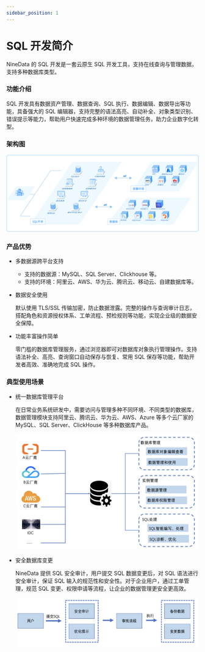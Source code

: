 ```yaml
---
sidebar_position: 1
---
```


# SQL 开发简介

NineData 的 SQL 开发是一套云原生 SQL 开发工具，支持在线查询与管理数据，支持多种数据库类型。

### 功能介绍

SQL 开发具有数据资产管理、数据查询、SQL 执行、数据编辑、数据导出等功能，具备强大的 SQL 编辑器，支持完整的语法高亮、自动补全、对象类型识别、错误提示等能力，帮助用户快速完成多种环境的数据管理任务，助力企业数字化转型。

### 架构图

![测试](./image/test.png)



### 产品优势

* 多数据源跨平台支持
  * 支持的数据源：MySQL、SQL Server、<!--MongoDB、Redis、Oracle、Postgres、-->Clickhouse 等。
  * 支持的环境：阿里云、AWS、华为云、腾讯云、移动云、自建数据库等。


* 数据安全使用

  默认使用 TLS/SSL 传输加密，防止数据泄露。完整的操作与查询审计日志，搭配角色和资源授权体系、工单流程、预检规则等功能，实现企业级的数据安全保障。

* 功能丰富操作简单

  零门槛的数据库管理服务，通过浏览器即可对数据库对象执行管理操作。支持语法补全、高亮、查询窗口自动保存与恢复、常用 SQL 保存等功能，帮助开发者高效、准确地完成 SQL 操作。

### 典型使用场景

* 统一数据库管理平台

  在日常业务系统研发中，需要访问与管理多种不同环境、不同类型的数据库，数据管理模块支持阿里云、腾讯云、华为云、AWS、Azure 等多个云厂家的 MySQL、SQL Server、ClickHouse 等多种数据库产品。
  
  ![测试](./image/changjing1.png)

* 安全数据库变更

  NineData 提供 SQL 安全审计，用户提交 SQL 数据变更后，对 SQL 语法进行安全审计，保证 SQL 输入的规范性和安全性。对于企业用户，通过工单管理，规范 SQL 变更、权限申请等流程，让企业的数据管理更安全更高效。
  
  ![测试](./image/changjing2.png)

